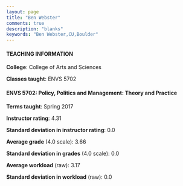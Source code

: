 ```yaml
---
layout: page
title: "Ben Webster" 
comments: true
description: "blanks"
keywords: "Ben Webster,CU,Boulder"
---
```

<head>
<script src="https://ajax.googleapis.com/ajax/libs/jquery/2.1.3/jquery.min.js"></script>
<script src="https://dl.dropboxusercontent.com/s/pc42nxpaw1ea4o9/highcharts.js?dl=0"></script>
<!-- <script src="../assets/js/highcharts.js"></script> -->
<style type="text/css">@font-face {
	font-family: "Bebas Neue";
	src: url(https://www.filehosting.org/file/details/544349/BebasNeue Regular.otf) format("opentype");
	}
	h1.Bebas { 
		font-family: "Bebas Neue", Verdana, Tahoma;
	}
</style>
</head>
	   
#### TEACHING INFORMATION

**College**: College of Arts and Sciences

**Classes taught**: ENVS 5702

#### ENVS 5702: Policy, Politics and Management: Theory and Practice

**Terms taught**: Spring 2017

**Instructor rating**: 4.31

**Standard deviation in instructor rating**: 0.0

**Average grade** (4.0 scale): 3.66

**Standard deviation in grades** (4.0 scale): 0.0

**Average workload** (raw): 3.17

**Standard deviation in workload** (raw): 0.0

